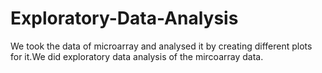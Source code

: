 # Exploratory-Data-Analysis
We took the data of microarray and analysed it by creating different plots for it.We did exploratory data analysis of the mircoarray data.
